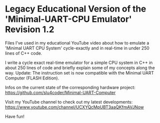 # Legacy Educational Version of the 'Minimal-UART-CPU Emulator' Revision 1.2

Files I've used in my educational YouTube video about how to emulate a 'Minimal UART CPU System' cycle-exactly and in real-time in under 250 lines of C++ code.

I write a cycle exact real-time emulator for a simple CPU system in C++ in about 250 lines of code and briefly explain some of my concepts along the way. Update: The instruction set is now compatible with the Minimal UART Computer (FLASH Edition).

Infos on the current state of the corresponding hardware project: https://github.com/slu4coder/Minimal-UART-Computer

Visit my YouTube channel to check out my latest developments: https://www.youtube.com/channel/UCXYQcMpUBT3aaQKfmAVJNow

Have fun!
